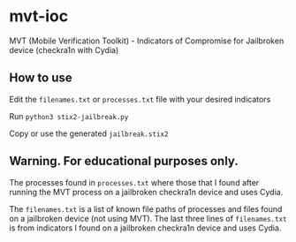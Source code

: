 # mvt-ioc
MVT (Mobile Verification Toolkit) - Indicators of Compromise for Jailbroken device (checkra1n with Cydia)

## How to use
Edit the `filenames.txt` or `processes.txt` file with your desired indicators

Run `python3 stix2-jailbreak.py`

Copy or use the generated `jailbreak.stix2`

## Warning. For educational purposes only.
The processes found in `processes.txt` where those that I found after running the MVT process on a jailbroken checkra1n device and uses Cydia. 

The `filenames.txt` is a list of known file paths of processes and files found on a jailbroken device (not using MVT). The last three lines of `filenames.txt` is from indicators I found on a jailbroken checkra1n device and uses Cydia.
